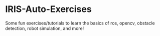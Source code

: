 # IRIS-Auto-Exercises
Some fun exercises/tutorials to learn the basics of ros, opencv, obstacle detection, robot simulation, and more!
